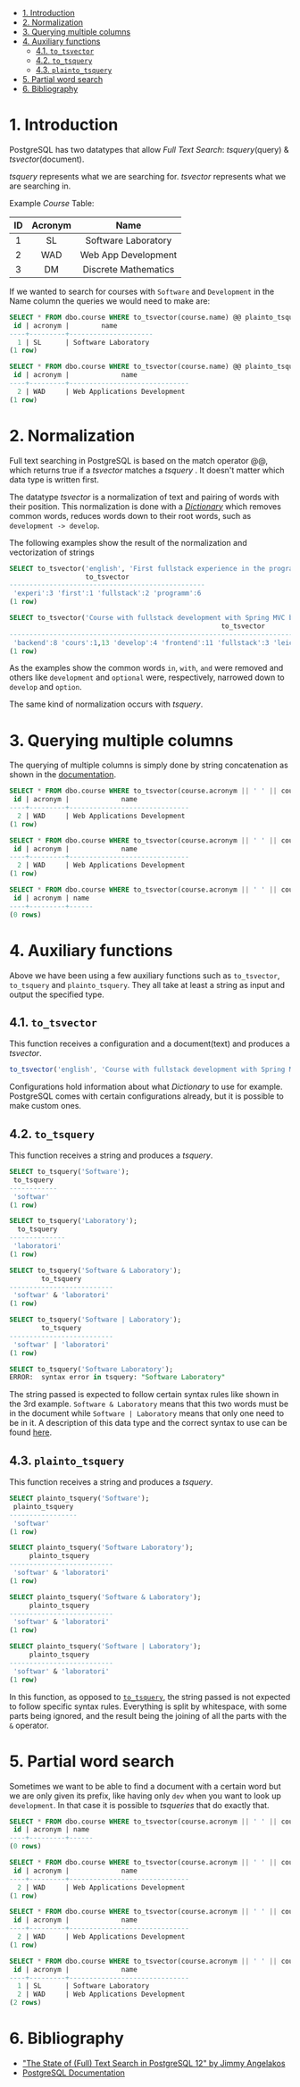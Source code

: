 - [1. Introduction](#1-introduction)
- [2. Normalization](#2-normalization)
- [3. Querying multiple columns](#3-querying-multiple-columns)
- [4. Auxiliary functions](#4-auxiliary-functions)
  - [4.1. `to_tsvector`](#41-to_tsvector)
  - [4.2. `to_tsquery`](#42-to_tsquery)
  - [4.3. `plainto_tsquery`](#43-plainto_tsquery)
- [5. Partial word search](#5-partial-word-search)
- [6. Bibliography](#6-bibliography)

# 1. Introduction

PostgreSQL has two datatypes that allow _Full Text Search_: _tsquery_(query) & _tsvector_(document).

_tsquery_ represents what we are searching for.
_tsvector_ represents what we are searching in.

Example _Course_ Table:

| ID | Acronym | Name |
|:---:|:---:|:---:|
| 1 | SL | Software Laboratory |
| 2 | WAD | Web App Development |
| 3 | DM | Discrete Mathematics |

If we wanted to search for courses with `Software` and `Development` in the Name column the queries we would need to make are:

```sql
SELECT * FROM dbo.course WHERE to_tsvector(course.name) @@ plainto_tsquery('Software');
 id | acronym |        name
----+---------+---------------------
  1 | SL      | Software Laboratory
(1 row)

SELECT * FROM dbo.course WHERE to_tsvector(course.name) @@ plainto_tsquery('Development');
 id | acronym |             name
----+---------+------------------------------
  2 | WAD     | Web Applications Development
(1 row)
```

# 2. Normalization

Full text searching in PostgreSQL is based on the match operator @@, which returns true if a _tsvector_  matches a _tsquery_ . It doesn't matter which data type is written first.

The datatype _tsvector_ is a normalization of text and pairing of words with their position. This normalization is done with a [_Dictionary_](https://www.postgresql.org/docs/current/textsearch-dictionaries.html) which removes common words, reduces words down to their root words, such as `development -> develop`.

The following examples show the result of the normalization and vectorization of strings

```sql
SELECT to_tsvector('english', 'First fullstack experience in the programme');
                   to_tsvector
-------------------------------------------------
 'experi':3 'first':1 'fullstack':2 'programm':6
(1 row)
```

```sql
SELECT to_tsvector('Course with fullstack development with Spring MVC backend and React frontend. Optional course in LEIC.');
                                                     to_tsvector
----------------------------------------------------------------------------------------------------------------------
 'backend':8 'cours':1,13 'develop':4 'frontend':11 'fullstack':3 'leic':15 'mvc':7 'option':12 'react':10 'spring':6
(1 row)
```

As the examples show the common words `in`, `with`, `and` were removed and others like `development` and `optional` were, respectively, narrowed down to `develop` and `option`.

The same kind of normalization occurs with _tsquery_.

# 3. Querying multiple columns

The querying of multiple columns is simply done by string concatenation as shown in the [documentation](https://www.postgresql.org/docs/current/textsearch-tables.html#TEXTSEARCH-TABLES-SEARCH).

```sql
SELECT * FROM dbo.course WHERE to_tsvector(course.acronym || ' ' || course.name) @@ plainto_tsquery('Development');
 id | acronym |             name
----+---------+------------------------------
  2 | WAD     | Web Applications Development
(1 row)

SELECT * FROM dbo.course WHERE to_tsvector(course.acronym || ' ' || course.name) @@ plainto_tsquery('WAD Development');
 id | acronym |             name
----+---------+------------------------------
  2 | WAD     | Web Applications Development
(1 row)

SELECT * FROM dbo.course WHERE to_tsvector(course.acronym || ' ' || course.name) @@ plainto_tsquery('WAD Software');
 id | acronym | name
----+---------+------
(0 rows)
```

# 4. Auxiliary functions

Above we have been using a few auxiliary functions such as `to_tsvector`, `to_tsquery` and `plainto_tsquery`. They all take at least a string as input and output the specified type.

## 4.1. `to_tsvector`    

This function receives a configuration and a document(text) and produces a _tsvector_.
```js
to_tsvector('english', 'Course with fullstack development with Spring MVC backend and React frontend. Optional course in LEIC.')
```

Configurations hold information about what _Dictionary_ to use for example. PostgreSQL comes with certain configurations already, but it is possible to make custom ones.

## 4.2. `to_tsquery`

This function receives a string and produces a _tsquery_.
```sql
SELECT to_tsquery('Software');
 to_tsquery
------------
 'softwar'
(1 row)

SELECT to_tsquery('Laboratory');
  to_tsquery
--------------
 'laboratori'
(1 row)

SELECT to_tsquery('Software & Laboratory');
        to_tsquery
--------------------------
 'softwar' & 'laboratori'
(1 row)

SELECT to_tsquery('Software | Laboratory');
        to_tsquery
--------------------------
 'softwar' | 'laboratori'
(1 row)

SELECT to_tsquery('Software Laboratory');
ERROR:  syntax error in tsquery: "Software Laboratory"
```

The string passed is expected to follow certain syntax rules like shown in the 3rd example. `Software & Laboratory` means that this two words must be in the document while `Software | Laboratory` means that only one need to be in it. A description of this data type and the correct syntax to use can be found [here](https://www.postgresql.org/docs/12/datatype-textsearch.html#DATATYPE-TSQUERY).

## 4.3. `plainto_tsquery`

This function receives a string and produces a _tsquery_.
```sql
SELECT plainto_tsquery('Software');
 plainto_tsquery
-----------------
 'softwar'
(1 row)

SELECT plainto_tsquery('Software Laboratory');
     plainto_tsquery
--------------------------
 'softwar' & 'laboratori'
(1 row)

SELECT plainto_tsquery('Software & Laboratory');
     plainto_tsquery
--------------------------
 'softwar' & 'laboratori'
(1 row)

SELECT plainto_tsquery('Software | Laboratory');
     plainto_tsquery
--------------------------
 'softwar' & 'laboratori'
(1 row)
```

In this function, as opposed to [`to_tsquery`](#42-to_tsquery), the string passed is not expected to follow specific syntax rules. Everything is split by whitespace, with some parts being ignored, and the result being the joining of all the parts with the `&` operator.

# 5. Partial word search

Sometimes we want to be able to find a document with a certain word but we are only given its prefix, like having only `dev` when you want to look up `development`. In that case it is possible to _tsqueries_ that do exactly that.

```sql
SELECT * FROM dbo.course WHERE to_tsvector(course.acronym || ' ' || course.name) @@ to_tsquery('dev');
 id | acronym | name
----+---------+------
(0 rows)

SELECT * FROM dbo.course WHERE to_tsvector(course.acronym || ' ' || course.name) @@ to_tsquery('dev:*');
 id | acronym |             name
----+---------+------------------------------
  2 | WAD     | Web Applications Development
(1 row)

SELECT * FROM dbo.course WHERE to_tsvector(course.acronym || ' ' || course.name) @@ to_tsquery('dev:* & app:*');
 id | acronym |             name
----+---------+------------------------------
  2 | WAD     | Web Applications Development
(1 row)

SELECT * FROM dbo.course WHERE to_tsvector(course.acronym || ' ' || course.name) @@ to_tsquery('dev:* | soft:*');
 id | acronym |             name
----+---------+------------------------------
  1 | SL      | Software Laboratory
  2 | WAD     | Web Applications Development
(2 rows)
```

# 6. Bibliography
- ["The State of (Full) Text Search in PostgreSQL 12" by Jimmy Angelakos](https://www.youtube.com/watch?v=c8IrUHV70KQ)
- [PostgreSQL Documentation](https://www.postgresql.org/docs/current/textsearch.html)